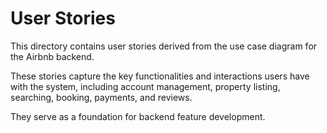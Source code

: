 # User Stories

This directory contains user stories derived from the use case diagram for the Airbnb backend.

These stories capture the key functionalities and interactions users have with the system, including account management, property listing, searching, booking, payments, and reviews.

They serve as a foundation for backend feature development.
